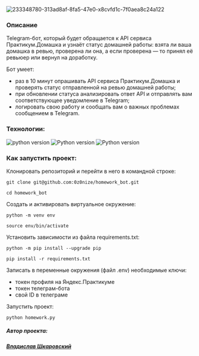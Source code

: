 ![233348780-313ad8af-8fa5-47e0-x8cvfd1c-7f0aea8c24a122](https://user-images.githubusercontent.com/112638163/234632117-c09cbbb2-0453-4f23-b49a-480af6e9d3b5.png)

### Описание

Telegram-бот, который будет обращается к API сервиса Практикум.Домашка и узнаёт статус домашней работы: взята ли ваша домашка в ревью, проверена ли она, а если проверена — то принял её ревьюер или вернул на доработку.

Бот умеет:
* раз в 10 минут опрашивать API сервиса Практикум.Домашка и проверять статус отправленной на ревью домашней работы;
* при обновлении статуса анализировать ответ API и отправлять вам соответствующее уведомление в Telegram;
* логировать свою работу и сообщать вам о важных проблемах сообщением в Telegram.

### Технологии:
![python version](https://img.shields.io/badge/Python-3.9.10-green?logo=python)
![Python version](https://img.shields.io/badge/dotenv-0.19.0-green?logo=dotenv)
![Python version](https://img.shields.io/badge/telegrambot-13.7-green?logo=telegram)

### Как запустить проект:

Клонировать репозиторий и перейти в него в командной строке:

```
git clone git@github.com:0z0nize/homework_bot.git
```

```
cd homework_bot
```

Cоздать и активировать виртуальное окружение:

```
python -m venv env
```

```
source env/bin/activate
```

Установить зависимости из файла requirements.txt:

```
python -m pip install --upgrade pip
```

```
pip install -r requirements.txt
```

Записать в переменные окружения (файл .env) необходимые ключи:

- токен профиля на Яндекс.Практикуме
- токен телеграм-бота
- свой ID в телеграме


Запустить проект:

```
python homework.py
```

##### Автор проекта:
##### [_Владислав Шкаровский_](https://github.com/0z0nize)
